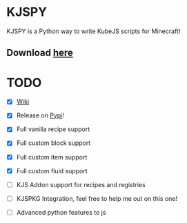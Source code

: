 # KJSPY
KJSPY is a Python way to write KubeJS scripts for Minecraft!
## Download [here](https://pypi.org/project/kjspy/)

# TODO
- [x] [Wiki](https://docs.bluemethyst.dev)
- [x] Release on [Pypi](pypi.org/project/kjspy/)! 
- [x] Full vanilla recipe support
- [x] Full custom block support
- [x] Full custom item support
- [x] Full custom fluid support
- [ ] KJS Addon support for recipes and registries
- [ ] KJSPKG Integration, feel free to help me out on this one!
- [ ] Advanced python features to js

